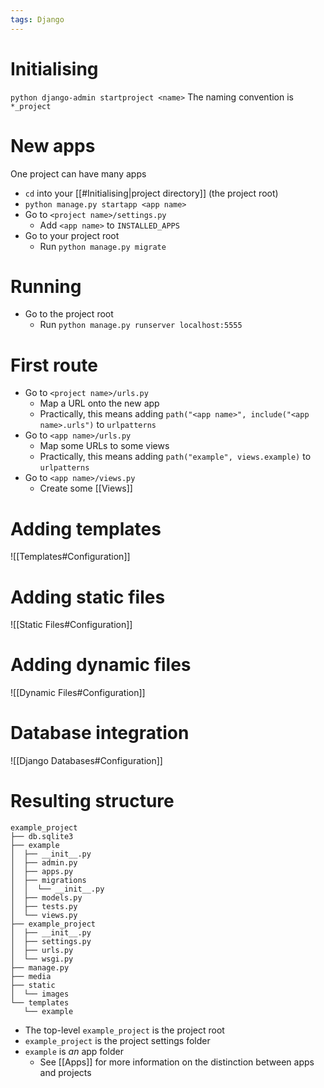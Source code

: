 ```yaml
---
tags: Django
---
```


# Initialising
`python django-admin startproject <name>`
The naming convention is `*_project`


# New apps
One project can have many apps

- `cd` into your [[#Initialising|project directory]] (the project root)
- `python manage.py startapp <app name>`
- Go to `<project name>/settings.py`
	- Add `<app name>` to `INSTALLED_APPS`
- Go to your project root
	- Run `python manage.py migrate`

# Running
- Go to the project root
	- Run `python manage.py runserver localhost:5555`

# First route
- Go to `<project name>/urls.py`
	- Map a URL onto the new app
	- Practically, this means adding `path("<app name>", include("<app name>.urls")` to `urlpatterns`
- Go to `<app name>/urls.py`
	- Map some URLs to some views
	- Practically, this means adding `path("example", views.example)` to `urlpatterns`
- Go to `<app name>/views.py`
	- Create some [[Views]]

# Adding templates
![[Templates#Configuration]]

# Adding static files
![[Static Files#Configuration]]

# Adding dynamic files
![[Dynamic Files#Configuration]]

# Database integration
![[Django Databases#Configuration]]

# Resulting structure
```
example_project
├── db.sqlite3
├── example
│  ├── __init__.py
│  ├── admin.py
│  ├── apps.py
│  ├── migrations
│  │  └── __init__.py
│  ├── models.py
│  ├── tests.py
│  └── views.py
├── example_project
│  ├── __init__.py
│  ├── settings.py
│  ├── urls.py
│  └── wsgi.py
├── manage.py
├── media
├── static
│  └── images
└── templates
   └── example
```

- The top-level `example_project` is the project root
- `example_project` is the project settings folder
- `example` is *an* app folder
	- See [[Apps]] for more information on the distinction between apps and projects
